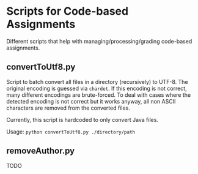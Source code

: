 # Scripts for Code-based Assignments
Different scripts that help with managing/processing/grading code-based assignments.

## convertToUtf8.py
Script to batch convert all files in a directory (recursively) to UTF-8. The original encoding is guessed via `chardet`. If this encoding is not correct, many different encodings are brute-forced.
To deal with cases where the detected encoding is not correct but it works anyway, all non ASCII characters are removed from the converted files.

Currently, this script is hardcoded to only convert Java files.

Usage: `python convertToUtf8.py ./directory/path`

## removeAuthor.py

TODO
